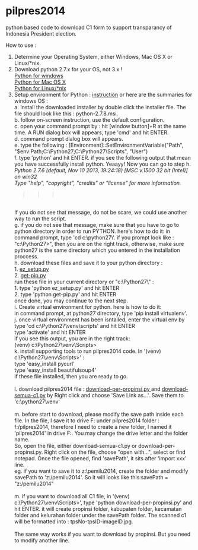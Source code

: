 pilpres2014
===========

python based code to download C1 form to support transparancy of Indonesia President election.

How to use :<br>
1. Determine your Operating System, either Windows, Mac OS X or Linux/*nix.<br>
2. Download python 2.7.x for your OS, not 3.x !<br>
<a href="https://www.python.org/ftp/python/2.7.8/python-2.7.8.msi">Python for windows</a><br>
<a href="https://www.python.org/download/releases/2.7.8/">Python for Mac OS X</a><br>
<a href="https://www.python.org/download/releases/2.7.8/">Python for Linux/*nix</a><br>
3. Setup environment for Python : <a href="http://docs.python-guide.org/en/latest/starting/install/win/">instruction</a> or here are the summaries for windows OS :<br>
	a. Install the downloaded installer by double click the installer file. The file should look like this : python-2.7.8.msi.<br>
	b. follow on-screen instruction, use the default configuration.<br>
	c. open your command prompt by : hit [window button]+R at the same time. A RUN dialog box will appears, type 'cmd' and hit ENTER.<br>
	d. command prompt dialog box will appears.<br>
	e. type the following : [Environment]::SetEnvironmentVariable("Path", "$env:Path;C:\Python27\;C:\Python27\Scripts\", "User")<br>
	f. type 'python' and hit ENTER. if you see the following output that mean you have successfully install python. Yeaayy! Now you can go to step h.<br>
	<i>Python 2.7.6 (default, Nov 10 2013, 19:24:18) [MSC v.1500 32 bit (Intel)] on win32<br>
	Type "help", "copyright", "credits" or "license" for more information.<br>
	>>></i><br>
	<br>
	If you do not see that message, do not be scare, we could use another way to run the script.<br>
	g. if you do not see that message, make sure that you have to go to python directory in order to run PYTHON. here's how to do it: in command prompt, type 'cd c:\python27\'. if you prompt look like : "c:\Python27>", then you are on the right track, otherwise, make sure python27 is the same directory which you entered in the installation proccess.<br>
	h. download these files and save it to your python directory : <br>
		1. <a href="https://bitbucket.org/pypa/setuptools/raw/bootstrap/ez_setup.py">ez_setup.py</a><br>
		2. <a href="https://raw.github.com/pypa/pip/master/contrib/get-pip.py">get-pip.py</a><br>
		run these file in your current directory or "c:\Python27\" :<br>
		1. type 'python ez_setup.py' and hit ENTER<br>
		2. type 'python get-pip.py' and hit ENTER<br>
		once done, you may continue to the next step.<br>
	i. Create virtual environment for python. here is how to do it:<br>
		in command prompt, at python27 directory, type 'pip install virtualenv'.<br>
	j. once virtual environment has been isntalled, enter the virtual env by <br>
		type 'cd c:\Python27\venv\scripts' and hit ENTER<br>
		type 'activate' and hit ENTER<br>
		if you see this output, you are in the right track:<br>
		(venv) c:\Python27\venv\Scripts><br>
	k. install supporting tools to run pilpres2014 code. In '(venv) c:\Python27\venv\Scripts>' :<br>
		type 'easy_install pycurl'<br>
		type 'easy_install beautifulsoup4'<br>
		if these file installed, then you are ready to go.<br>
	<br>
	l. download pilpres2014 file : <a href="https://github.com/tandhy/pilpres2014/blob/master/download-per-propinsi.py">download-per-propinsi.py </a>and <a href="https://github.com/tandhy/pilpres2014/blob/master/download-semua-c1.py">download-semua-c1.py</a> by Right click and choose 'Save Link as...'. Save them to 'c:\python27\venv'<br>
	<br>
	m. before start to download, please modify the save path inside each file. In the file, I save it to drive F: under pilpres2014 folder : f:/pilpres2014, therefore I need to create a new folder, I named it 'pilpres2014' in drive F:. You may change the drive letter and the folder name.<br>
	So, open the file, either download-semua-c1.py or download-per-propinsi.py. Right click on the file, choose "open with...", select or find notepad. Once the file opened, find 'savePath', it sits after 'import xxx' line.<br>
	eg. if you want to save it to z:\pemilu2014, create the folder and modify savePath to 'z:/pemilu2014'. So it will looks like this:savePath = "z:/pemilu2014"<br>
	<br>
	m. if you want to download all C1 file, in '(venv) c:\Python27\venv\Scripts>', type 'python download-per-propinsi.py' and hit ENTER.
	it will create propinsi folder, kabupaten folder, kecamatan folder and kelurahan folder under the savePath folder. The scanned c1 will be formatted into : tpsNo-tpsID-imageID.jpg.<br>
	<br>
	The same way works if you want to download by propinsi. But you need to modify another line. <br>



